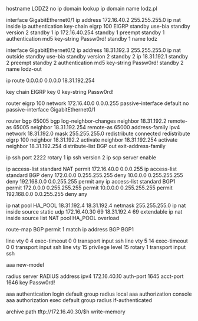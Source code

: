 hostname LODZ2
no ip domain lookup
ip domain name lodz.pl

interface GigabitEthernet0/1
 ip address 172.16.40.2 255.255.255.0
 ip nat inside
 ip authentication key-chain eigrp 100 EIGRP
 standby use-bia
 standby version 2
 standby 1 ip 172.16.40.254
 standby 1 preempt
 standby 1 authentication md5 key-string Passw0rd!
 standby 1 name lodz

interface GigabitEthernet0/2
 ip address 18.31.192.3 255.255.255.0
 ip nat outside
 standby use-bia
 standby version 2
 standby 2 ip 18.31.192.1
 standby 2 preempt
 standby 2 authentication md5 key-string Passw0rd!
 standby 2 name lodz-out

ip route 0.0.0.0 0.0.0.0 18.31.192.254

key chain EIGRP
 key 0
  key-string Passw0rd!

router eigrp 100
 network 172.16.40.0 0.0.0.255
 passive-interface default
 no passive-interface GigabitEthernet0/1
 
router bgp 65005
 bgp log-neighbor-changes
 neighbor 18.31.192.2 remote-as 65005
 neighbor 18.31.192.254 remote-as 65000
 address-family ipv4
  network 18.31.192.0 mask 255.255.255.0
  redistribute connected
  redistribute eigrp 100
  neighbor 18.31.192.2 activate
  neighbor 18.31.192.254 activate
  neighbor 18.31.192.254 distribute-list BGP out
 exit-address-family

ip ssh port 2222 rotary 1
ip ssh version 2
ip scp server enable
 
ip access-list standard NAT
 permit 172.16.40.0 0.0.0.255
ip access-list standard BGP
 deny 172.0.0.0 0.255.255.255
 deny 10.0.0.0 0.255.255.255
 deny 192.168.0.0 0.0.255.255
 permit any
ip access-list standard BGP1
 permit 172.0.0.0 0.255.255.255
 permit 10.0.0.0 0.255.255.255
 permit 192.168.0.0 0.0.255.255
 deny any

ip nat pool HA_POOL 18.31.192.4 18.31.192.4 netmask 255.255.255.0
ip nat inside source static udp 172.16.40.30 69 18.31.192.4 69 extendable
ip nat inside source list NAT pool HA_POOL overload

route-map BGP permit 1 
 match ip address BGP BGP1
 
line vty 0 4
 exec-timeout 0 0
 transport input ssh
line vty 5 14
 exec-timeout 0 0
 transport input ssh
line vty 15
 privilege level 15
 rotary 1
 transport input ssh

aaa new-model

radius server RADIUS
 address ipv4 172.16.40.10 auth-port 1645 acct-port 1646
 key Passw0rd!

aaa authentication login default group radius local
aaa authorization console
aaa authorization exec default group radius if-authenticated

archive
 path tftp://172.16.40.30/$h
 write-memory